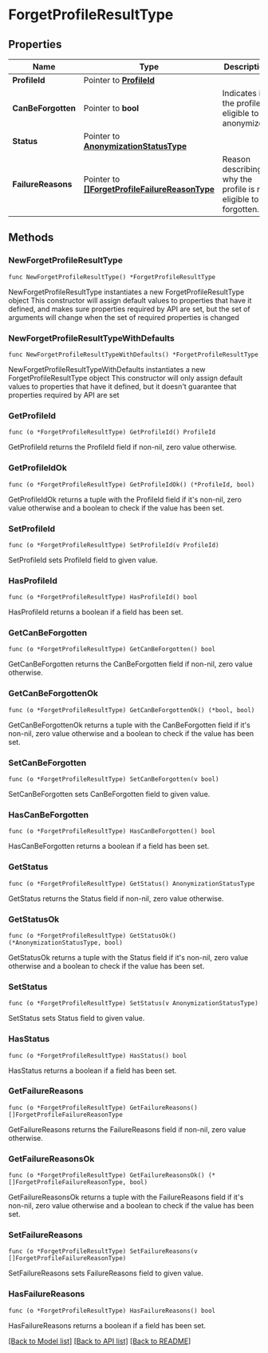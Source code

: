 # ForgetProfileResultType

## Properties

Name | Type | Description | Notes
------------ | ------------- | ------------- | -------------
**ProfileId** | Pointer to [**ProfileId**](ProfileId.md) |  | [optional] 
**CanBeForgotten** | Pointer to **bool** | Indicates if the profile is eligible to be anonymized. | [optional] 
**Status** | Pointer to [**AnonymizationStatusType**](AnonymizationStatusType.md) |  | [optional] 
**FailureReasons** | Pointer to [**[]ForgetProfileFailureReasonType**](ForgetProfileFailureReasonType.md) | Reason describing why the profile is not eligible to be forgotten. | [optional] 

## Methods

### NewForgetProfileResultType

`func NewForgetProfileResultType() *ForgetProfileResultType`

NewForgetProfileResultType instantiates a new ForgetProfileResultType object
This constructor will assign default values to properties that have it defined,
and makes sure properties required by API are set, but the set of arguments
will change when the set of required properties is changed

### NewForgetProfileResultTypeWithDefaults

`func NewForgetProfileResultTypeWithDefaults() *ForgetProfileResultType`

NewForgetProfileResultTypeWithDefaults instantiates a new ForgetProfileResultType object
This constructor will only assign default values to properties that have it defined,
but it doesn't guarantee that properties required by API are set

### GetProfileId

`func (o *ForgetProfileResultType) GetProfileId() ProfileId`

GetProfileId returns the ProfileId field if non-nil, zero value otherwise.

### GetProfileIdOk

`func (o *ForgetProfileResultType) GetProfileIdOk() (*ProfileId, bool)`

GetProfileIdOk returns a tuple with the ProfileId field if it's non-nil, zero value otherwise
and a boolean to check if the value has been set.

### SetProfileId

`func (o *ForgetProfileResultType) SetProfileId(v ProfileId)`

SetProfileId sets ProfileId field to given value.

### HasProfileId

`func (o *ForgetProfileResultType) HasProfileId() bool`

HasProfileId returns a boolean if a field has been set.

### GetCanBeForgotten

`func (o *ForgetProfileResultType) GetCanBeForgotten() bool`

GetCanBeForgotten returns the CanBeForgotten field if non-nil, zero value otherwise.

### GetCanBeForgottenOk

`func (o *ForgetProfileResultType) GetCanBeForgottenOk() (*bool, bool)`

GetCanBeForgottenOk returns a tuple with the CanBeForgotten field if it's non-nil, zero value otherwise
and a boolean to check if the value has been set.

### SetCanBeForgotten

`func (o *ForgetProfileResultType) SetCanBeForgotten(v bool)`

SetCanBeForgotten sets CanBeForgotten field to given value.

### HasCanBeForgotten

`func (o *ForgetProfileResultType) HasCanBeForgotten() bool`

HasCanBeForgotten returns a boolean if a field has been set.

### GetStatus

`func (o *ForgetProfileResultType) GetStatus() AnonymizationStatusType`

GetStatus returns the Status field if non-nil, zero value otherwise.

### GetStatusOk

`func (o *ForgetProfileResultType) GetStatusOk() (*AnonymizationStatusType, bool)`

GetStatusOk returns a tuple with the Status field if it's non-nil, zero value otherwise
and a boolean to check if the value has been set.

### SetStatus

`func (o *ForgetProfileResultType) SetStatus(v AnonymizationStatusType)`

SetStatus sets Status field to given value.

### HasStatus

`func (o *ForgetProfileResultType) HasStatus() bool`

HasStatus returns a boolean if a field has been set.

### GetFailureReasons

`func (o *ForgetProfileResultType) GetFailureReasons() []ForgetProfileFailureReasonType`

GetFailureReasons returns the FailureReasons field if non-nil, zero value otherwise.

### GetFailureReasonsOk

`func (o *ForgetProfileResultType) GetFailureReasonsOk() (*[]ForgetProfileFailureReasonType, bool)`

GetFailureReasonsOk returns a tuple with the FailureReasons field if it's non-nil, zero value otherwise
and a boolean to check if the value has been set.

### SetFailureReasons

`func (o *ForgetProfileResultType) SetFailureReasons(v []ForgetProfileFailureReasonType)`

SetFailureReasons sets FailureReasons field to given value.

### HasFailureReasons

`func (o *ForgetProfileResultType) HasFailureReasons() bool`

HasFailureReasons returns a boolean if a field has been set.


[[Back to Model list]](../README.md#documentation-for-models) [[Back to API list]](../README.md#documentation-for-api-endpoints) [[Back to README]](../README.md)



